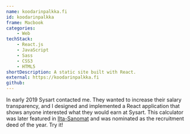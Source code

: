 ```yaml
---
name: koodarinpalkka.fi
id: koodarinpalkka 
frame: Macbook
categories:
    - Web
techStack:
    - React.js
    - JavaScript
    - Sass
    - CSS3
    - HTML5
shortDescription: A static site built with React.
external: https://koodarinpalkka.fi
github:
---
```


In early 2019 Sysart contacted me. They wanted to increase their salary transparency, and
I designed and implemented a React application that shows anyone interested what they would earn
at Sysart. This calculator was later featured in [Ilta-Sanomat](https://www.is.fi/taloussanomat/art-2000006398206.html)
and was nominated as the recruitment deed of the year. Try it!